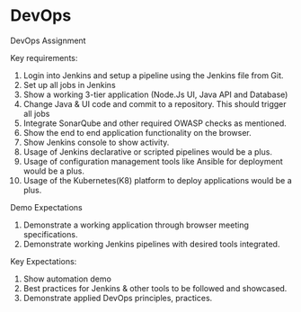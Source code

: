 # DevOps
DevOps Assignment

Key requirements:
1. Login into Jenkins and setup a pipeline using the Jenkins file from Git.
2. Set up all jobs in Jenkins
3. Show a working 3-tier application (Node.Js UI, Java API and Database)
4. Change Java & UI code and commit to a repository. This should trigger all jobs
5. Integrate SonarQube and other required OWASP checks as mentioned.
6. Show the end to end application functionality on the browser.
7. Show Jenkins console to show activity.
8. Usage of Jenkins declarative or scripted pipelines would be a plus.
9. Usage of configuration management tools like Ansible for deployment would be a plus.
10. Usage of the Kubernetes(K8) platform to deploy applications would be a plus.

Demo Expectations
1. Demonstrate a working application through browser meeting specifications.
2. Demonstrate working Jenkins pipelines with desired tools integrated.

Key Expectations:
1. Show automation demo
2. Best practices for Jenkins & other tools to be followed and showcased.
3. Demonstrate applied DevOps principles, practices.
